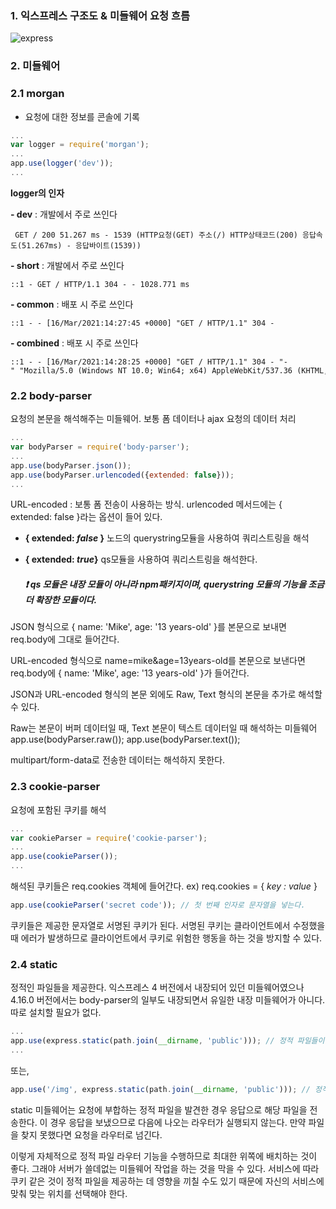 ### 1. 익스프레스 구조도 & 미들웨어 요청 흐름
![express](https://user-images.githubusercontent.com/57691894/111481011-e5b99400-8775-11eb-9d77-da7cb582a58f.jpg)

### 2. 미들웨어
### 2.1 morgan
  - 요청에 대한 정보를 콘솔에 기록

  ```jsx
  ...
  var logger = require('morgan');
  ...
  app.use(logger('dev'));
  ...
  ```

  **logger의 인자**

  **- dev** : 개발에서 주로 쓰인다

     GET / 200 51.267 ms - 1539 (HTTP요청(GET) 주소(/) HTTP상태코드(200) 응답속도(51.267ms) - 응답바이트(1539))

  **- short** : 개발에서 주로 쓰인다

    ::1 - GET / HTTP/1.1 304 - - 1028.771 ms

  **- common** : 배포 시 주로 쓰인다

    ::1 - - [16/Mar/2021:14:27:45 +0000] "GET / HTTP/1.1" 304 -

  **- combined** : 배포 시 주로 쓰인다

    ::1 - - [16/Mar/2021:14:28:25 +0000] "GET / HTTP/1.1" 304 - "-" "Mozilla/5.0 (Windows NT 10.0; Win64; x64) AppleWebKit/537.36 (KHTML, like Gecko) Chrome/89.0.4389.82 Safari/537.36"
    
    
    
    
### 2.2 body-parser

요청의 본문을 해석해주는 미들웨어. 보통 폼 데이터나 ajax 요청의 데이터 처리

```jsx
...
var bodyParser = require('body-parser');
...
app.use(bodyParser.json());
app.use(bodyParser.urlencoded({extended: false}));
...
```

URL-encoded : 보통 폼 전송이 사용하는 방식. urlencoded 메서드에는 { extended: false }라는 옵션이 들어 있다. 

- **{ extended: *false* }** 노드의 querystring모듈을 사용하여 쿼리스트링을 해석
- **{ extended: *true*}**  qs모듈을 사용하여 쿼리스트링을 해석한다.

    ##### ❗ qs 모듈은 내장 모듈이 아니라 npm패키지이며, querystring 모듈의 기능을 조금더 확장한 모듈이다.

JSON 형식으로 { name: 'Mike', age: '13 years-old' }를 본문으로 보내면 req.body에 그대로 들어간다.

URL-encoded 형식으로 name=mike&age=13years-old를 본문으로 보낸다면 req.body에  { name: 'Mike', age: '13 years-old' }가 들어간다.

JSON과 URL-encoded 형식의 본문 외에도 Raw, Text 형식의 본문을 추가로 해석할 수 있다.

Raw는 본문이 버퍼 데이터일 때, Text 본문이 텍스트 데이터일 때 해석하는 미들웨어
app.use(bodyParser.raw());
app.use(bodyParser.text());

multipart/form-data로 전송한 데이터는 해석하지 못한다.



### 2.3 cookie-parser

요청에 포함된 쿠키를 해석

```jsx
...
var cookieParser = require('cookie-parser');
...
app.use(cookieParser());
...
```

해석된 쿠키들은 req.cookies 객체에 들어간다. ex) req.cookies = { *key : value* }

```jsx
app.use(cookieParser('secret code')); // 첫 번째 인자로 문자열을 넣는다.
```

쿠키들은 제공한 문자열로 서명된 쿠키가 된다. 서명된 쿠키는 클라이언트에서 수정했을 때 에러가 발생하므로 클라이언트에서 쿠키로 위험한 행동을 하는 것을 방지할 수 있다.



### 2.4 static

정적인 파일들을 제공한다. 익스프레스 4 버전에서 내장되어 있던 미들웨어였으나 4.16.0 버전에서는 body-parser의 일부도 내장되면서 유일한 내장 미들웨어가 아니다. 따로 설치할 필요가 없다.

```jsx
...
app.use(express.static(path.join(__dirname, 'public'))); // 정적 파일들이 담긴 폴더를 인자로 넣는다.
...
```

또는,

```jsx
app.use('/img', express.static(path.join(__dirname, 'public'))); // 정적 파일을 제공할 주소를 지정할 수도 있다.
```

static 미들웨어는 요청에 부합하는 정적 파일을 발견한 경우 응답으로 해당 파일을 전송한다. 이 경우 응답을 보냈으므로 다음에 나오는 라우터가 실행되지 않는다. 만약 파일을 찾지 못했다면 요청을 라우터로 넘긴다.

이렇게 자체적으로 정적 파일 라우터 기능을 수행하므로 최대한 위쪽에 배치하는 것이 좋다. 그래야 서버가 쓸데없는 미들웨어 작업을 하는 것을 막을 수 있다. 서비스에 따라 쿠키 같은 것이 정적 파일을 제공하는 데 영향을 끼칠 수도 있기 때문에 자신의 서비스에 맞춰 맞는 위치를 선택해야 한다.
